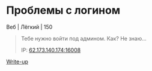 # Проблемы с логином #
Веб | Лёгкий | 150
> Тебе нужно войти под админом. Как? Не знаю...
>
> IP: [62.173.140.174:16008](http://62.173.140.174:16008)

[Write-up](WRITRUP.md)

